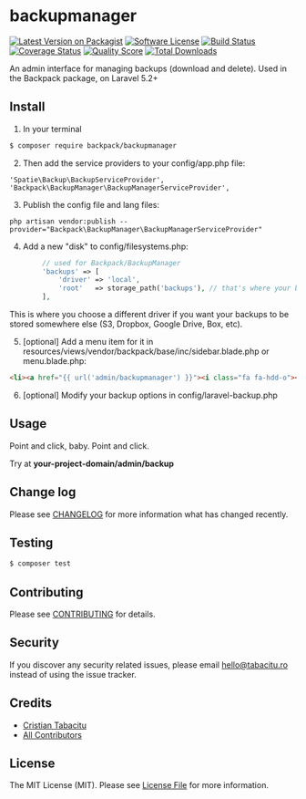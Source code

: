 # backupmanager

[![Latest Version on Packagist](https://img.shields.io/packagist/v/backpack/backupmanager.svg?style=flat-square)](https://packagist.org/packages/backpack/backupmanager)
[![Software License](https://img.shields.io/badge/license-MIT-brightgreen.svg?style=flat-square)](LICENSE.md)
[![Build Status](https://img.shields.io/travis/backpack/backupmanager/master.svg?style=flat-square)](https://travis-ci.org/backpack/backupmanager)
[![Coverage Status](https://img.shields.io/scrutinizer/coverage/g/backpack/backupmanager.svg?style=flat-square)](https://scrutinizer-ci.com/g/backpack/backupmanager/code-structure)
[![Quality Score](https://img.shields.io/scrutinizer/g/backpack/backupmanager.svg?style=flat-square)](https://scrutinizer-ci.com/g/backpack/backupmanager)
[![Total Downloads](https://img.shields.io/packagist/dt/backpack/backupmanager.svg?style=flat-square)](https://packagist.org/packages/backpack/backupmanager)

An admin interface for managing backups (download and delete). Used in the Backpack package, on Laravel 5.2+

## Install

1) In your terminal

``` bash
$ composer require backpack/backupmanager
```

2) Then add the service providers to your config/app.php file:

``` 
'Spatie\Backup\BackupServiceProvider',
'Backpack\BackupManager\BackupManagerServiceProvider',
```

3) Publish the config file and lang files:

```
php artisan vendor:publish --provider="Backpack\BackupManager\BackupManagerServiceProvider"
```

4) Add a new "disk" to config/filesystems.php:

```php
        // used for Backpack/BackupManager
        'backups' => [
            'driver' => 'local',
            'root'   => storage_path('backups'), // that's where your backups are stored by default: storage/backups
        ],
```
This is where you choose a different driver if you want your backups to be stored somewhere else (S3, Dropbox, Google Drive, Box, etc).

5) [optional] Add a menu item for it in resources/views/vendor/backpack/base/inc/sidebar.blade.php or menu.blade.php:

```html
<li><a href="{{ url('admin/backupmanager') }}"><i class="fa fa-hdd-o"></i> <span>Logs</span></a></li>
```

6) [optional] Modify your backup options in config/laravel-backup.php

## Usage

Point and click, baby. Point and click.

Try at **your-project-domain/admin/backup**

## Change log

Please see [CHANGELOG](CHANGELOG.md) for more information what has changed recently.

## Testing

``` bash
$ composer test
```

## Contributing

Please see [CONTRIBUTING](CONTRIBUTING.md) for details.

## Security

If you discover any security related issues, please email hello@tabacitu.ro instead of using the issue tracker.

## Credits

- [Cristian Tabacitu](https://github.com/tabacitu)
- [All Contributors](../../contributors)

## License

The MIT License (MIT). Please see [License File](LICENSE.md) for more information.
